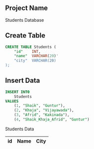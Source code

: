 ## Project Name
Students Database



## Create Table
```sql
CREATE TABLE Students (
    "id"    INT,
    "name"  VARCHAR(20)'
    "city"  VARCHAR(20)
);
```


## Insert Data
```sql
INSERT INTO
    Students
VALUES
    (1, "Shaik", "Guntur"),
    (2, "Khaja", "Vijayawada"),
    (3, "Afrid", "Kakinada"),
    (4, "Shaik_Khaja_Afrid", "Guntur")
```

Students Data

| id | Name | City | 
| ---| ---- | ---- |